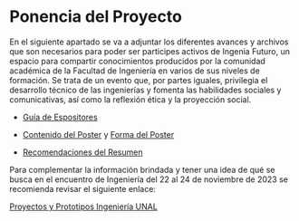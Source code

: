 # Ponencia del Proyecto

En el siguiente apartado se va a adjuntar los diferentes avances y archivos que son necesarios para poder ser participes activos
de Ingenia Futuro, un espacio para compartir conocimientos producidos por la comunidad académica de la Facultad de Ingeniería en 
varios de sus niveles de formación. Se trata de un evento que, por partes iguales, privilegia el desarrollo técnico de las 
ingenierías y fomenta las habilidades sociales y comunicativas, así como la reflexión ética y la proyección social. 

- [Guía de Espositores](https://github.com/JuanBui26/Pollen_Dryer/blob/main/Ingenia_Furturo/Protocolo%20Encuentro%202023-2S.pdf)

- [Contenido del Poster](https://github.com/JuanBui26/Pollen_Dryer/blob/main/Ingenia_Furturo/Instrucciones%20contenido%20del%20P%C3%B3ster.pdf) y [Forma del Poster](https://github.com/JuanBui26/Pollen_Dryer/blob/main/Ingenia_Furturo/Instrucciones%20forma%20del%20P%C3%B3ster.pdf)

- [Recomendaciones del Resumen](https://github.com/JuanBui26/Pollen_Dryer/blob/main/Ingenia_Furturo/Recomendaciones%20resumen.pdf)

Para complementar la información brindada y tener una idea de qué se busca en el encuentro de Ingeniería del 22 al 24 de
noviembre de 2023 se recomienda revisar el siguiente enlace:

[Proyectos y Prototipos Ingeniería UNAL](https://ingenieria.unal.edu.co/proyectos_prototipos/historico)
